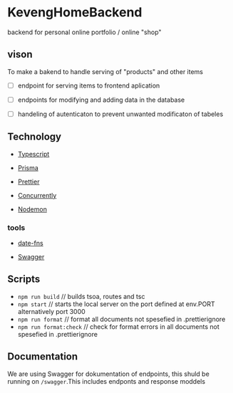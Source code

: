 # KevengHomeBackend

backend for personal online portfolio / online "shop"

## vison

To make a bakend to handle serving of "products" and other items

-   [ ] endpoint for serving items to frontend aplication

-   [ ] endpoints for modifying and adding data in the database

-   [ ] handeling of autenticaton to prevent unwanted modificaton of tabeles

## Technology

-   [Typescript](https://www.typescriptlang.org)

-   [Prisma](https://www.prisma.io)

-   [Prettier](https://prettier.io)

-   [Concurrently](https://github.com/open-cli-tools/concurrently#readme)

-   [Nodemon](https://nodemon.io)

### tools

-   [date-fns](https://date-fns.org)

-   [Swagger](https://swagger.io/tools/swagger-ui/)

## Scripts

-   `npm run build` // builds tsoa, routes and tsc
-   `npm start` // starts the local server on the port defined at env.PORT alternatively port 3000
-   `npm run format` // format all documents not spesefied in .prettierignore
-   `npm run format:check` // check for format errors in all documents not spesefied in .prettierignore

## Documentation

We are using Swagger for dokumentation of endpoints, this shuld be running on `/swagger`.This includes endponts and response moddels
